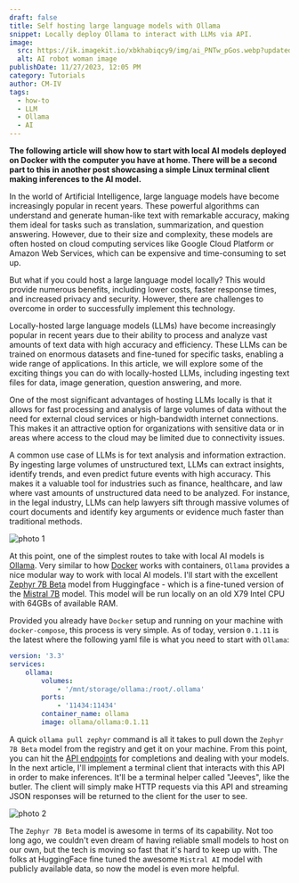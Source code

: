 ```yaml
---
draft: false
title: Self hosting large language models with Ollama
snippet: Locally deploy Ollama to interact with LLMs via API.
image:
  src: https://ik.imagekit.io/xbkhabiqcy9/img/ai_PNTw_pGos.webp?updatedAt=1701108962005
  alt: AI robot woman image
publishDate: 11/27/2023, 12:05 PM
category: Tutorials
author: CM-IV
tags:
  - how-to
  - LLM
  - Ollama
  - AI
---
```


__The following article will show how to start with local AI models deployed on Docker with the computer you have at home.  There will be a second part to this in another post showcasing a simple Linux terminal client making inferences to the AI model.__

In the world of Artificial Intelligence, large language models have become increasingly popular in recent years. These powerful algorithms can understand and generate human-like text with remarkable accuracy, making them ideal for tasks such as translation, summarization, and question answering. However, due to their size and complexity, these models are often hosted on cloud computing services like Google Cloud Platform or Amazon Web Services, which can be expensive and time-consuming to set up.

But what if you could host a large language model locally? This would provide numerous benefits, including lower costs, faster response times, and increased privacy and security. However, there are challenges to overcome in order to successfully implement this technology.

Locally-hosted large language models (LLMs) have become increasingly popular in recent years due to their ability to process and analyze vast amounts of text data with high accuracy and efficiency. These LLMs can be trained on enormous datasets and fine-tuned for specific tasks, enabling a wide range of applications. In this article, we will explore some of the exciting things you can do with locally-hosted LLMs, including ingesting text files for data, image generation, question answering, and more.

One of the most significant advantages of hosting LLMs locally is that it allows for fast processing and analysis of large volumes of data without the need for external cloud services or high-bandwidth internet connections. This makes it an attractive option for organizations with sensitive data or in areas where access to the cloud may be limited due to connectivity issues.

A common use case of LLMs is for text analysis and information extraction. By ingesting large volumes of unstructured text, LLMs can extract insights, identify trends, and even predict future events with high accuracy. This makes it a valuable tool for industries such as finance, healthcare, and law where vast amounts of unstructured data need to be analyzed. For instance, in the legal industry, LLMs can help lawyers sift through massive volumes of court documents and identify key arguments or evidence much faster than traditional methods.

<img class="image" src="https://ik.imagekit.io/xbkhabiqcy9/img/Ollama_eZgE8zpl7.webp?updatedAt=1701115771989" width={860} height={392} alt="photo 1" />

At this point, one of the simplest routes to take with local AI models is [Ollama](https://ollama.ai/).  Very similar to how [Docker](https://www.docker.com/) works with containers, `Ollama` provides a nice modular way to work with local AI models.  I'll start with the excellent [Zephyr 7B Beta](https://huggingface.co/HuggingFaceH4/zephyr-7b-beta) model from Huggingface - which is a fine-tuned version of the [Mistral 7B](https://huggingface.co/mistralai/Mistral-7B-v0.1) model.  This model will be run locally on an old X79 Intel CPU with 64GBs of available RAM.

Provided you already have `Docker` setup and running on your machine with `docker-compose`, this process is very simple.  As of today, version `0.1.11` is the latest where the following yaml file is what you need to start with `Ollama`:

```yml
version: '3.3'
services:
    ollama:
        volumes:
            - '/mnt/storage/ollama:/root/.ollama'
        ports:
            - '11434:11434'
        container_name: ollama
        image: ollama/ollama:0.1.11
```

A quick `ollama pull zephyr` command is all it takes to pull down the `Zephyr 7B Beta` model from the registry and get it on your machine.  From this point, you can hit the [API endpoints](https://github.com/jmorganca/ollama/blob/main/docs/api.md) for completions and dealing with your models.  In the next article, I'll implement a terminal client that interacts with this API in order to make inferences.  It'll be a terminal helper called "Jeeves", like the butler.  The client will simply make HTTP requests via this API and streaming JSON responses will be returned to the client for the user to see.

<img class="image" src="https://ik.imagekit.io/xbkhabiqcy9/img/ollama-pic_jl5Owspnw.png?updatedAt=1701448024965" width={860} height={392} alt="photo 2" />

The `Zephyr 7B Beta` model is awesome in terms of its capability.  Not too long ago, we couldn't even dream of having reliable small models to host on our own, but the tech is moving so fast that it's hard to keep up with.  The folks at HuggingFace fine tuned the awesome `Mistral AI` model with publicly available data, so now the model is even more helpful.